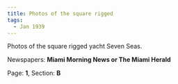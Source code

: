 ```yaml
---  
title: Photos of the square rigged  
tags:  
  - Jan 1939  
---  
```

  
Photos of the square rigged yacht Seven Seas.  
  
Newspapers: **Miami Morning News or The Miami Herald**  
  
Page: **1**, Section: **B** 

